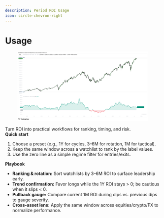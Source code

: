 ```yaml
---
description: Period ROI Usage
icon: circle-chevron-right
---
```


# Usage

<figure><img src="../../.gitbook/assets/docs-period-roi-002.png" alt=""><figcaption></figcaption></figure>

Turn ROI into practical workflows for ranking, timing, and risk.\
**Quick start**

1. Choose a preset (e.g., 1Y for cycles, 3–6M for rotation, 1M for tactical).
2. Keep the same window across a watchlist to rank by the label values.
3. Use the zero line as a simple regime filter for entries/exits.

**Playbook**

* **Ranking & rotation:** Sort watchlists by 3–6M ROI to surface leadership early.
* **Trend confirmation:** Favor longs while the 1Y ROI stays > 0; be cautious when it slips < 0.
* **Pullback gauge:** Compare current 1M ROI during dips vs. previous dips to gauge severity.
* **Cross-asset lens:** Apply the same window across equities/crypto/FX to normalize performance.
